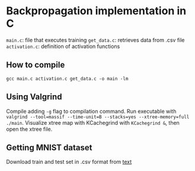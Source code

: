 # Backpropagation implementation in C
`main.c`: file that executes training 
`get_data.c`: retrieves data from .csv file
`activation.c`: definition of activation functions

## How to compile
`gcc main.c activation.c get_data.c -o main -lm`

## Using Valgrind
Compile adding `-g` flag to compilation command.
Run executable with `valgrind --tool=massif --time-unit=B --stacks=yes --xtree-memory=full ./main`.
Visualize xtree map with KCachegrind with `KCachegrind &`, then open the xtree file.

## Getting MNIST dataset
Download train and test set in .csv format from [text](https://www.kaggle.com/datasets/oddrationale/mnist-in-csv)